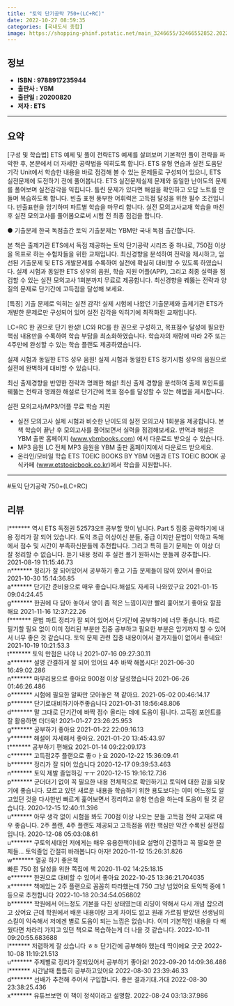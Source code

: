 ```yaml
---
title: "토익 단기공략 750+(LC+RC)"
date: 2022-10-27 08:59:35
categories: [국내도서 종합]
image: https://shopping-phinf.pstatic.net/main_3246655/32466552852.20221019105342.jpg
---
```


## **정보**

- **ISBN : 9788917235944**
- **출판사 : YBM**
- **출판일 : 20200820**
- **저자 : ETS**

------



## **요약**

[구성 및 학습법] ETS 예제 및 풀이 전략ETS 예제를 살펴보며 기본적인 풀이 전략을 파악한 후, 본문에서 더 자세한 공략법을 익히도록 합니다.  ETS 유형 연습과 실전 도움닫기각 Unit에서 학습한 내용을 바로 점검해 볼 수 있는 문제들로 구성되어 있으니, ETS 실전문제에 도전하기 전에 풀어봅니다. ETS 실전문제실제 문제와 동일한 난이도의 문제를 풀어보며 실전감각을 익힙니다. 틀린 문제가 있다면 해설을 확인하고 오답 노트를 만들며 복습하도록 합니다. 빈출 표현 풍부한 어휘력은 고득점 달성을 위한 필수 조건입니다. 빈출표현을 암기하며 파트별 학습을 마무리 합니다. 실전 모의고사교재 학습을 마친 후 실전 모의고사를 풀어봄으로써 시험 전 최종 점검을 합니다.

● 기출문제 한국 독점출간 토익 기출문제는 YBM만 국내 독점 출간합니다.

본 책은 출제기관 ETS에서 독점 제공하는 토익 단기공략 시리즈 중 하나로, 750점 이상을 목표로 하는 수험자들을 위한 교재입니다. 최신경향을 분석하여 전략을 제시하고, 엄선된 기출문제 및 ETS 개발문제를 수록하여 실전에 확실히 대비할 수 있도록 하였습니다. 실제 시험과 동일한 ETS 성우의 음원, 학습 지원 어플(APP), 그리고 최종 실력을 점검할 수 있는 실전 모의고사 1회분까지 무료로 제공합니다. 최신경향을 꿰뚫는 전략과 양질의 문제로 단기간에 고득점을 달성해 보세요.  

[특징]
기출 문제로 익히는 실전 감각!
실제 시험에 나왔던 기출문제와 출제기관 ETS가 개발한 문제로만 구성되어 있어 실전 감각을 익히기에 최적화된 교재입니다. 

LC+RC 한 권으로 단기 완성!
LC와 RC를 한 권으로 구성하고, 목표점수 달성에 필요한 핵심 내용만을 수록하여 학습 부담을 최소화하였습니다. 학습자의 재량에 따라 2주 또는 4주만에 완성할 수 있는 학습 플랜도
제공하였습니다. 

실제 시험과 동일한 ETS 성우 음원!
실제 시험과 동일한 ETS 정기시험 성우의 음원으로 실전에 완벽하게 대비할 수 있습니다. 

최신 출제경향을 반영한 전략과 명쾌한 해설! 
최신 출제 경향을 분석하여 출제 포인트를 꿰뚫는 전략과 명쾌한 해설로 단기간에 목표 점수를 달성할 수 있는 해법을 제시합니다.  

실전 모의고사/MP3/어플 무료 학습 지원 
- 실전 모의고사 실제 시험과 비슷한 난이도의 실전 모의고사 1회분을 제공합니다. 본 책 학습이 끝난 후 모의고사를 풀어보면서 실력을 점검해보세요. 번역과 해설은 YBM 출판 홈페이지  (www.ybmbooks.com) 에서 다운로드 받으실 수 있습니다. 
- MP3 음원 LC 전체 MP3 음원을 YBM 출판 홈페이지에서 다운로드 받으세요. 
- 온라인/모바일 학습 ETS TOEIC BOOKS BY YBM 어플과 ETS TOEIC BOOK 공식카페 (www.etstoeicbook.co.kr)에서 학습을 지원합니다.



------

#토익 단기공략 750+(LC+RC)


## **리뷰** 

  l******* 역시 ETS 독점권 52573오!! 공부할 맛이 납니다. Part 5 집중 공략하기에 내용 정리가 잘 되어 있습니다. 토익 초급 이상이신 분들, 중급 이지만 문법이 약하고 독해에서 점수 및 시간이 부족하신분들께 추천합니다. 그리고 특히 듣기 문제는 이 이상 더 잘 정리할 수 없습니다. 듣기 내용 정리 후 실전 풀기 원하시는 분들께 강추합니다. 2021-08-19 11:15:46.73 <br/>  n******* 정리가 잘 되어있어서 공부하기 좋고 기출 문제들이 많이 있어서 좋아요 2021-10-30 15:14:36.85 <br/>  a******* 단기간 준비용으로 매우 좋습니다.해설도 자세히 나와있구요 2021-01-15 09:04:24.45 <br/>  g******* 한권에 다 담아 놓아서 양이 좀 적은 느낌이지만  빨리 훑어보기 좋아요 깔끔해요 2021-11-16 12:37:22.26 <br/>  f******* 문법 파트 정리가 잘 되어 있어서 단기간에 공부하기에 너무 좋습니다. 따로 필기할 필요 없이 이미 정리된 부분만 집중 공부하고 필요한 부분은 암기까지 할 수 있어서 너무 좋은 것 같습니다. 토익 문제 관련 집중 내용이어서 곁가지들이 없어서 좋네요! 2021-10-19 10:21:53.3 <br/>  t******* 토익 만점은 나야 나 2021-07-16 09:27:30.11 <br/>  a******* 설명 간결하게 잘 되어 있어요 4주 바짝 해봅시다! 2021-06-30 16:49:02.286 <br/>  n******* 마무리용으로 좋아요 900점 이상 달성했습니다 2021-06-26 01:46:26.486 <br/>  o******* 시험에 필요한 알짜만 모아놓은 책 같아요. 2021-05-02 00:46:14.17 <br/>  p******* 단기로대비하기아주좋습니다 2021-01-31 18:56:48.806 <br/>  d******* 말 그대로 단기간에 바짝 점수 올리는 데에 도움이 됩니다. 고득점 포인트를 잘 활용하면 더더욱! 2021-01-27 23:26:25.953 <br/>  g******* 공부하기 좋아요 2021-01-22 22:09:16.13 <br/>  y******* 해설이 자세해서 좋아요. 2021-01-20 13:45:43.97 <br/>  t******* 공부하기 편해요 2021-01-14 09:22:09.173 <br/>  c******* 고득점2주 플랜으로 좋ㅇㅏ요 2020-12-22 15:36:09.41 <br/>  b******* 정리가 잘 되어 있습니다 2020-12-17 09:39:53.463 <br/>  n******* 토익 제발 졸업하깅 ㅜㅜ 2020-12-15 19:16:12.736 <br/>  p******* 군더더기 없이 꼭 필요한 내용 전체적으로 확인하기고 토익에 대한 감을 되찾기에 좋습니다. 모르고 있던 새로운 내용을 학습하기 위한 용도보다는 이미 어느정도 알고있던 것을 다사한번 빠르게 훑어보면서 정리하고 유형 연습을 하는데 도움이 될 것 같습니다. 2020-12-15 12:40:11.396 <br/>  u******* 아무 생각 없이 시험을 봐도 700점 이상 나오는 분들 고득점 전략 교재로 매우 좋습니다. 2주 플랜, 4주 플랜도 제공되고 고득점을 위한 핵심만 약간 수록된 실전집입니다. 2020-12-08 05:03:08.61 <br/>  u******* 구토익세대인 저에게는 매우 유용한책이네요
설명이 간결하고 꼭 필요한 문제들...
토익졸업 간절히 바래봅니다 아자! 2020-11-12 15:26:31.826 <br/>  w******* 열공 하기  좋은책  
빠른 750 점 달성을 위한  쪽집에 책 2020-11-02 14:25:18.15 <br/>  e******* 한권으로 대비할 수 있어서 좋아요 2022-10-25 13:36:21.704035 <br/>  x******* 책에있는 2주 플랜으로 꼼꼼히 따라했는데 750 그냥 넘었어요 토익책 중에 1등으로 추천합니다 2022-10-18 20:34:54.056802 <br/>  b******* 학원에서 어느정도 기본을 다진 상태였는데 리딩이 약해서 다시 개념 잡으려고 샀어요 근데 학원에서 배운 내용이랑 크게 차이도 없고 원래 가르침 받았던 선생님의 스킬이 익숙해서 저에겐 별로 도움이 되는 느낌은 없습니다.  이미 기본적인 내용을 다 배웠다면 차라리 가지고 있던 책으로 복습하는게 더 나을 것 같습니다.  2022-10-11 09:20:55.683688 <br/>  l******* 저렴하게 잘 샀습니다 ㅎㅎ 단기간에 공부해야 했는데 딱이에요 굿굿 2022-10-08 11:19:21.513 <br/>  u******* 주제별로 정리가 잘되있어서 공부하기 좋아요! 2022-09-20 14:09:36.486 <br/>  l******* 시간날때 틈틈히 공부하고있어요 2022-08-30 23:39:46.33 <br/>  d******* 선배가 추천해 주어서 구입합니다. 좋은 결과기대.가대 2022-08-30 23:38:25.436 <br/>  x******* 유튜브보면 이 책이 정석이라고 설명함. 2022-08-24 03:13:37.986 <br/>